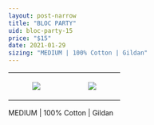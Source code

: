 ```yaml
---
layout: post-narrow
title: "BLOC PARTY"
uid: bloc-party-15
price: "$15"
date: 2021-01-29
sizing: "MEDIUM | 100% Cotton | Gildan"
---
```




<table style="width:100%;"><tr><td style="vertical-align:top;">
      <figure class="tmblr-full" data-orig-height="2048" data-orig-width="1365" data-orig-src="https://concertshirts.netlify.app/shirts/0565/0565-01.jpg"><img src="https://64.media.tumblr.com/f352070f6f3425bd9a03a932309a9f32/0fa600e129ce03db-7f/s540x810/deef18f717d828b5b213102dfddf410c1c5217cb.jpg" data-orig-height="2048" data-orig-width="1365" data-orig-src="https://concertshirts.netlify.app/shirts/0565/0565-01.jpg"/></figure></td>
    <td style="vertical-align:top;">
      <figure class="tmblr-full" data-orig-height="2048" data-orig-width="1365" data-orig-src="https://concertshirts.netlify.app/shirts/0565/0565-02.jpg"><img src="https://64.media.tumblr.com/0ac8910150f8cd3c540cdbc61abaced6/0fa600e129ce03db-22/s540x810/220d5acf784fd7ca05c5aceae1d335c3aeb0118b.jpg" data-orig-height="2048" data-orig-width="1365" data-orig-src="https://concertshirts.netlify.app/shirts/0565/0565-02.jpg"/></figure></td>
  </tr></table><p>
  MEDIUM | 100% Cotton | Gildan
</p>
